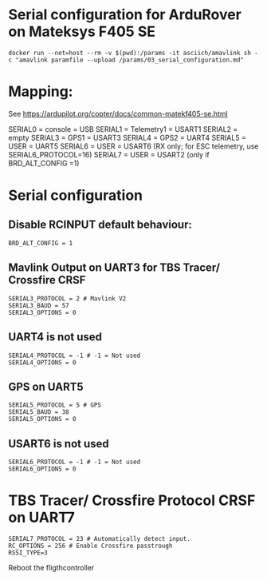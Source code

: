 # Serial configuration for ArduRover on Mateksys F405 SE

```
docker run --net=host --rm -v $(pwd):/params -it asciich/amavlink sh -c "amavlink paramfile --upload /params/03_serial_configuration.md"
```


# Mapping:
See https://ardupilot.org/copter/docs/common-matekf405-se.html

SERIAL0 = console = USB
SERIAL1 = Telemetry1 = USART1
SERIAL2 = empty
SERIAL3 = GPS1 = USART3
SERIAL4 = GPS2 = UART4
SERIAL5 = USER = UART5
SERIAL6 = USER = USART6 (RX only; for ESC telemetry, use SERIAL6_PROTOCOL=16)
SERIAL7 = USER = USART2 (only if BRD_ALT_CONFIG =1)


# Serial configuration

## Disable RCINPUT default behaviour:
```
BRD_ALT_CONFIG = 1
```

## Mavlink Output on UART3 for TBS Tracer/ Crossfire CRSF

```
SERIAL3_PROTOCOL = 2 # Mavlink V2
SERIAL3_BAUD = 57
SERIAL3_OPTIONS = 0
```

## UART4 is not used

```
SERIAL4_PROTOCOL = -1 # -1 = Not used
SERIAL4_OPTIONS = 0
```

## GPS on UART5
```
SERIAL5_PROTOCOL = 5 # GPS
SERIAL5_BAUD = 38
SERIAL5_OPTIONS = 0
```

## USART6 is not used

```
SERIAL6_PROTOCOL = -1 # -1 = Not used
SERIAL6_OPTIONS = 0
```

# TBS Tracer/ Crossfire Protocol CRSF on UART7

```
SERIAL7_PROTOCOL = 23 # Automatically detect input.
RC_OPTIONS = 256 # Enable Crossfire passtrough
RSSI_TYPE=3
```

Reboot the fligthcontroller
